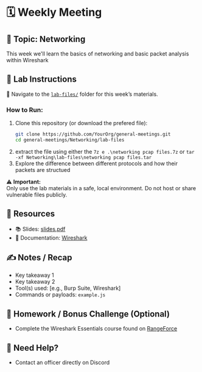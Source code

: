 # 🗓️ Weekly Meeting

## 🧠 Topic: **Networking**
This week we'll learn the basics of networking and basic packet analysis within Wireshark


## 🧪 Lab Instructions

📁 Navigate to the [`lab-files/`](./lab-files/) folder for this week’s materials.

### How to Run:
1. Clone this repository (or download the prefered file):
    ```bash
    git clone https://github.com/YourOrg/general-meetings.git
    cd general-meetings/Networking/lab-files
    ```
2. extract the file using either the `7z e .\networking pcap files.7z` or `tar -xf Networking\lab-files\networking pcap files.tar`
3. Explore the difference between different protocols and how their packets are structued

⚠️ **Important:**  
Only use the lab materials in a safe, local environment. Do not host or share vulnerable files publicly.


## 🔗 Resources

- 📚 Slides: [slides.pdf](./slides.pdf)
- 🔗 Documentation: [Wireshark](https://wiki.wireshark.org/)


## ✍️ Notes / Recap

- Key takeaway 1
- Key takeaway 2
- Tool(s) used: [e.g., Burp Suite, Wireshark]
- Commands or payloads: `example.js`


## 📝 Homework / Bonus Challenge (Optional)

- Complete the Wireshark Essentials course found on [RangeForce](https://www.portal.rangeforce.com)


## 🙋 Need Help?

- Contact an officer directly on Discord
